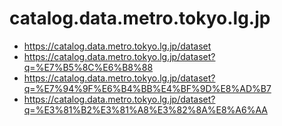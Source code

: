 # catalog.data.metro.tokyo.lg.jp

- https://catalog.data.metro.tokyo.lg.jp/dataset
- https://catalog.data.metro.tokyo.lg.jp/dataset?q=%E7%B5%8C%E6%B8%88
- https://catalog.data.metro.tokyo.lg.jp/dataset?q=%E7%94%9F%E6%B4%BB%E4%BF%9D%E8%AD%B7
- https://catalog.data.metro.tokyo.lg.jp/dataset?q=%E3%81%B2%E3%81%A8%E3%82%8A%E8%A6%AA


